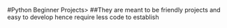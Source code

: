 #Python Beginner Projects>
##They are meant to be friendly projects and easy to develop hence require less code to establish

